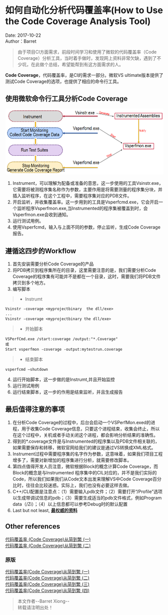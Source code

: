 # 如何自动化分析代码覆盖率(How to Use the Code Coverage Analysis Tool)
Date: 2017-10-22     
Author：Barret    


> 由于项目CI方面需求，前段时间学习和使用了微软的代码覆盖率（Code Coverage）分析工具，当时着手做时，发现网上资料非常欠缺，遇到了不少坑，在此做个总结，希望能帮到有这方面需求的人。

**Code Coverage**，代码覆盖率，是CI的需求一部分。微软VS ultimate版本提供了测试Code Coverage的选项，也提供了相应的命令行工具。

## 使用微软命令行工具分析Code Coverage
![](https://github.com/xiong-ang/Library/blob/master/Pic/codecoverage.PNG?raw=true)

1. Instrument，可以理解为配备或准备的意思，这一步使用的工具Vsinstr.exe，它需要将被测程序集名称作为参数，主要作用是将需要测量的程序集分块，并插入监听程序，在这个工程中，需要程序集对应的PDB文件。
2. 开启监听，并收集覆盖率。这一步用到的工具是Vsperfcmd.exe，它会开启一个监听程序Vsperfmon.exe,当Instrumented的程序集被覆盖到时，会Vsperfmon.exe会收到通知。
3. 运行测试用例。
4. 使用Vsperfcmd，输入与上面不同的参数，停止监听，生成Code Coverage报告。

## 遵循这四步的Workflow
1. 首先安装需要分析Code Coverage的产品
2. 将PDB拷贝到程序集所在的目录，这里需要注意的是，我们需要分析Code Coverage的程序集有可能并不是都在一个目录，这时，需要我们将PDB文件拷贝到多个地方。
3. 编写脚本

>* Instrumt 
```
Vsinstr -coverage <myprojectbinary  the dll/exe>
...
Vsinstr -coverage <myprojectbinary the dll/exe>
```

>* 开始脚本
```
VSPerfCmd.exe /start:coverage /output:"*.Coverage"
或
Start vsperfmon -coverage -output:mytestrun.coverage
```

>* 结束脚本
```
vsperfcmd –shutdown
```

4. 运行开始脚本，这一步做的是Instrumt,并且开始监控
5. 运行测试用例
6. 运行结束脚本，这一步的作用是结束监听，并且生成报告

## 最后值得注意的事项
1. 在分析Code Coverage的过程中，后台会启动一个VSPerfMon.exed的进程，用于收集Code Coverage信息，只要这个进程结束，收集会终止，所以在这个过程中，关机或者手动关闭这个进程，都会影响分析结果的准确性。
2. 得到的*.coverage文件是与Instrumented的程序集以及PDB文件相关联的，如果需要保存和转移，微软官网给我们的建议是通过VS转换成XML格式。
3. Instrument过程中需要程序集的名字作为参数，这意味着，如果我们项目工程增多了，需要对新增加的程序集进行分析，就需要修改脚本。
4. 第四点值得开发人员注意，微软根据Block的概念计算Code Coverage，而Block的概念是与Instrumented 程序集中的CIL对应的，并不是我们实际的Code，所以我们如果我们从Code文本出发来理解VS中Code Coverage百分比时，往往会比较迷惑。实际上，我们也没有必要这样去做。
5. C++/CLI配置是注意点：（1）需要输入pdb文件；（2）需要打开“/Profile”选项以生成带调试信息的pdb；（3）需要生成适当的pdb文件格式，例如Program data（/Zi）；（4）以上信息都可以参考Debug时的默认配置
6. Last but not least, [**最权威的资料**](https://msdn.microsoft.com/en-us/library/dd299398(v=vs.90).aspx)

## Other references           
[代码覆盖率 (Code Coverage)从简到繁 (一)](http://www.uml.org.cn/Test/201108192.asp)           
[代码覆盖率 (Code Coverage)从简到繁 (二)](http://www.uml.org.cn/Test/201108193.asp)            

### 原版
[代码覆盖率(Code Coverage)从简到繁 (一)](https://blog.csdn.net/quicknet/article/details/5549902)            
[代码覆盖率(Code Coverage)从简到繁 (二)](https://blog.csdn.net/quicknet/article/details/6459074)             
[代码覆盖率(Code Coverage)从简到繁 (三)](https://blog.csdn.net/quicknet/article/details/6527856)          
[代码覆盖率(Code Coverage)从简到繁 (四)](https://blog.csdn.net/quicknet/article/details/6647584)         


> 本文作者--Barret Xiong--    
> 转载请注明出处！
